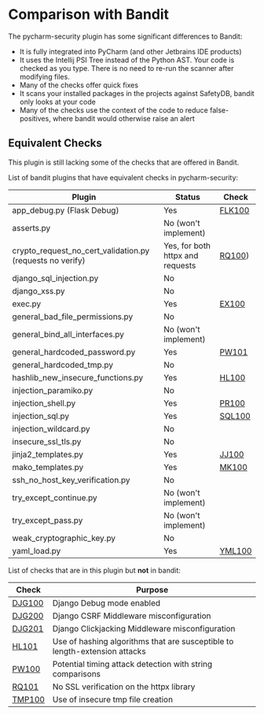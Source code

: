 # Comparison with Bandit

The pycharm-security plugin has some significant differences to Bandit:

 - It is fully integrated into PyCharm (and other Jetbrains IDE products)
 - It uses the Intellij PSI Tree instead of the Python AST. Your code is checked as you type. There is no need to re-run the scanner after modifying files.
 - Many of the checks offer quick fixes
 - It scans your installed packages in the projects against SafetyDB, bandit only looks at your code
 - Many of the checks use the context of the code to reduce false-positives, where bandit would otherwise raise an alert

## Equivalent Checks

This plugin is still lacking some of the checks that are offered in Bandit.

List of bandit plugins that have equivalent checks in pycharm-security:

| Plugin                                                    | Status                           | Check                      |
|-----------------------------------------------------------|----------------------------------|----------------------------|
| app_debug.py (Flask Debug)                                | Yes                              | [FLK100](checks/FLK100.md) |
| asserts.py                                                | No (won't implement)             |                            |
| crypto_request_no_cert_validation.py (requests no verify) | Yes, for both httpx and requests | [RQ100](checks/RQ100.md))  |
| django_sql_injection.py                                   | No                               |                            |
| django_xss.py                                             | No                               |                            |
| exec.py                                                   | Yes                              | [EX100](checks/EX100.md)   |
| general_bad_file_permissions.py                           | No                               |                            |
| general_bind_all_interfaces.py                            | No (won't implement)             |                            |
| general_hardcoded_password.py                             | Yes                              | [PW101](checks/PW101.md)   |
| general_hardcoded_tmp.py                                  | No                               |                            |
| hashlib_new_insecure_functions.py                         | Yes                              | [HL100](checks/HL100.md)   |
| injection_paramiko.py                                     | No                               |                            |
| injection_shell.py                                        | Yes                              | [PR100](checks/PR100.md)   |
| injection_sql.py                                          | Yes                              | [SQL100](checks/SQL100.md) |
| injection_wildcard.py                                     | No                               |                            |
| insecure_ssl_tls.py                                       | No                               |                            |
| jinja2_templates.py                                       | Yes                              | [JJ100](checks/JJ100.md)   |
| mako_templates.py                                         | Yes                              | [MK100](checks/MK100.md)   |
| ssh_no_host_key_verification.py                           | No                               |                            |
| try_except_continue.py                                    | No (won't implement)             |                            |
| try_except_pass.py                                        | No (won't implement)             |                            |
| weak_cryptographic_key.py                                 | No                               |                            |
| yaml_load.py                                              | Yes                              | [YML100](checks/YML100.md) |


List of checks that are in this plugin but **not** in bandit:

| Check                      | Purpose                                                                    |
|----------------------------|----------------------------------------------------------------------------|
| [DJG100](checks/DJG100.md) | Django Debug mode enabled                                                  |
| [DJG200](checks/DJG200.md) | Django CSRF Middleware misconfiguration                                    |
| [DJG201](checks/DJG201.md) | Django Clickjacking Middleware misconfiguration                            |
| [HL101](checks/HL101.md)   | Use of hashing algorithms that are susceptible to length-extension attacks |
| [PW100](checks/PW100.md)   | Potential timing attack detection with string comparisons                  |
| [RQ101](checks/RQ101.md)   | No SSL verification on the httpx library                                   |
| [TMP100](checks/TMP100.md) | Use of insecure tmp file creation                                          |

